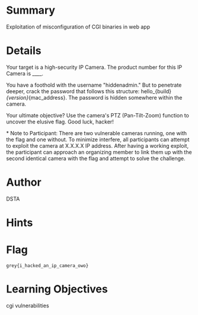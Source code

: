 # Summary

Exploitation of misconfiguration of CGI binaries in web app

# Details

Your target is a high-security IP Camera. The product number for this IP Camera is ____.

You have a foothold with the username "hiddenadmin." But to penetrate deeper, crack the password that follows this structure: hello_{build}_{version}_{mac_address}. The password is hidden somewhere within the camera.

Your ultimate objective? Use the camera's PTZ (Pan-Tilt-Zoom) function to uncover the elusive flag. Good luck, hacker!

\* Note to Participant: There are two vulnerable cameras running, one with the flag and one without. To minimize interfere, all participants can attempt to exploit the camera at X.X.X.X IP address. After having a working exploit, the participant can approach an organizing member to link them up with the second identical camera with the flag and attempt to solve the challenge.

# Author

DSTA

# Hints


# Flag

`grey{i_hacked_an_ip_camera_owo}`

# Learning Objectives

cgi vulnerabilities
